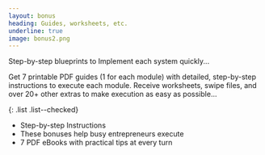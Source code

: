 ```yaml
---
layout: bonus
heading: Guides, worksheets, etc.
underline: true
image: bonus2.png
---
```


Step-by-step blueprints to Implement each system quickly...

Get 7 printable PDF guides (1 for each module) with detailed, step-by-step instructions to execute each module. Receive worksheets, swipe files, and over 20+ other extras to make execution as easy as possible...

{: .list .list--checked}
- Step-by-step Instructions
- These bonuses help busy entrepreneurs execute
- 7 PDF eBooks with practical tips at every turn
